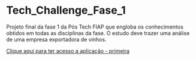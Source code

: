 # Tech_Challenge_Fase_1
Projeto final da fase 1 da Pós Tech FIAP que engloba os conhecimentos obtidos em todas as disciplinas da fase. O estudo deve trazer uma análise de uma empresa exportadora de vinhos.


[Clique aqui para ter acesso a aplicação - primeira](https://techchallengevinicolafase1.streamlit.app/)

